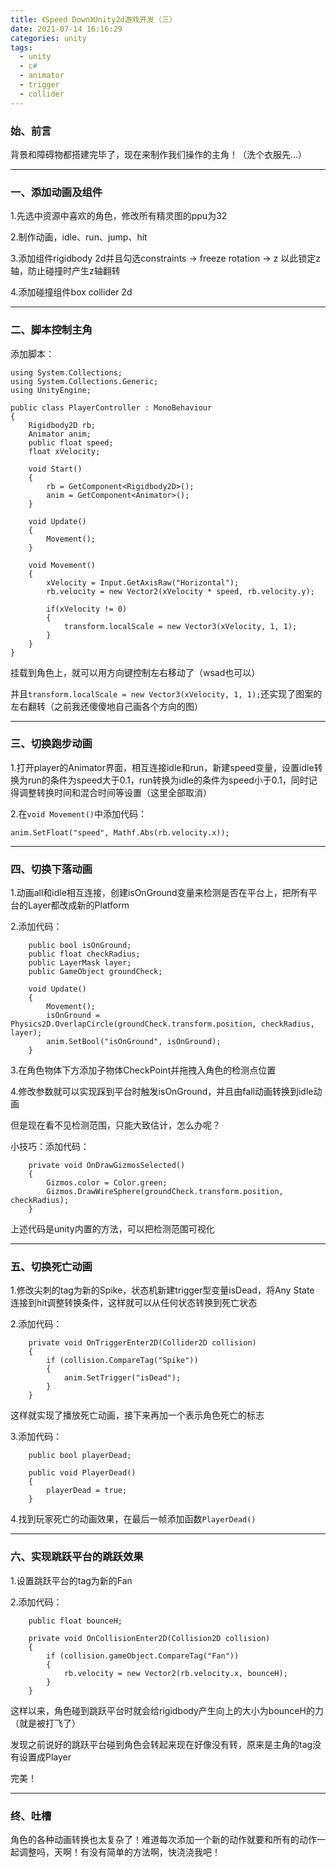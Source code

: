 ```yaml
---
title: 《Speed Down》Unity2d游戏开发（三）
date: 2021-07-14 16:16:29
categories:	unity
tags:
  - unity
  - c#
  - animator
  - trigger
  - collider
---
```




### 	始、前言

背景和障碍物都搭建完毕了，现在来制作我们操作的主角！（洗个衣服先...）



<!---more--->

---



### 	一、添加动画及组件

1.先选中资源中喜欢的角色，修改所有精灵图的ppu为32

2.制作动画，idle、run、jump、hit

3.添加组件rigidbody 2d并且勾选constraints → freeze rotation → z 以此锁定z轴，防止碰撞时产生z轴翻转

4.添加碰撞组件box collider 2d



---



### 	二、脚本控制主角

添加脚本：

```
using System.Collections;
using System.Collections.Generic;
using UnityEngine;

public class PlayerController : MonoBehaviour
{
    Rigidbody2D rb;
    Animator anim;
    public float speed;
    float xVelocity;

    void Start()
    {
        rb = GetComponent<Rigidbody2D>();
        anim = GetComponent<Animator>();
    }

    void Update()
    {
        Movement();
    }

    void Movement()
    {
        xVelocity = Input.GetAxisRaw("Horizontal");
        rb.velocity = new Vector2(xVelocity * speed, rb.velocity.y);

        if(xVelocity != 0)
        {
            transform.localScale = new Vector3(xVelocity, 1, 1);
        }
    }
}
```

挂载到角色上，就可以用方向键控制左右移动了（wsad也可以）

并且`transform.localScale = new Vector3(xVelocity, 1, 1);`还实现了图案的左右翻转（之前我还傻傻地自己画各个方向的图）



---



### 	三、切换跑步动画

1.打开player的Animator界面，相互连接idle和run，新建speed变量，设置idle转换为run的条件为speed大于0.1，run转换为idle的条件为speed小于0.1，同时记得调整转换时间和混合时间等设置（这里全部取消）

2.在`void Movement()`中添加代码：

```
anim.SetFloat("speed", Mathf.Abs(rb.velocity.x));
```



---



### 	四、切换下落动画

1.动画all和idle相互连接，创建isOnGround变量来检测是否在平台上，把所有平台的Layer都改成新的Platform

2.添加代码：

```
    public bool isOnGround;
    public float checkRadius;
    public LayerMask layer;
    public GameObject groundCheck;
    
    void Update()
    {
        Movement();
        isOnGround = Physics2D.OverlapCircle(groundCheck.transform.position, checkRadius, layer);
        anim.SetBool("isOnGround", isOnGround);
    } 
```

3.在角色物体下方添加子物体CheckPoint并拖拽入角色的检测点位置

4.修改参数就可以实现踩到平台时触发isOnGround，并且由fall动画转换到idle动画

但是现在看不见检测范围，只能大致估计，怎么办呢？

小技巧：添加代码：

```
    private void OnDrawGizmosSelected()
    {
        Gizmos.color = Color.green;
        Gizmos.DrawWireSphere(groundCheck.transform.position, checkRadius);
    }
```

上述代码是unity内置的方法，可以把检测范围可视化

---



### 	五、切换死亡动画

1.修改尖刺的tag为新的Spike，状态机新建trigger型变量isDead，将Any State 连接到hit调整转换条件，这样就可以从任何状态转换到死亡状态

2.添加代码：

```
    private void OnTriggerEnter2D(Collider2D collision)
    {
        if (collision.CompareTag("Spike"))
        {
            anim.SetTrigger("isDead");
        }
    }
```

这样就实现了播放死亡动画，接下来再加一个表示角色死亡的标志

3.添加代码：

```
    public bool playerDead;
    
    public void PlayerDead()
    {
        playerDead = true;
    }
```

4.找到玩家死亡的动画效果，在最后一帧添加函数`PlayerDead()`



---



### 	六、实现跳跃平台的跳跃效果

1.设置跳跃平台的tag为新的Fan

2.添加代码：

```
    public float bounceH;
    
    private void OnCollisionEnter2D(Collision2D collision)
    {
        if (collision.gameObject.CompareTag("Fan"))
        {
            rb.velocity = new Vector2(rb.velocity.x, bounceH);
        }
    }
```

这样以来，角色碰到跳跃平台时就会给rigidbody产生向上的大小为bounceH的力（就是被打飞了）

发现之前说好的跳跃平台碰到角色会转起来现在好像没有转，原来是主角的tag没有设置成Player

完美！



---



### 	终、吐槽

角色的各种动画转换也太复杂了！难道每次添加一个新的动作就要和所有的动作一起调整吗，天啊！有没有简单的方法啊，快浇浇我吧！


